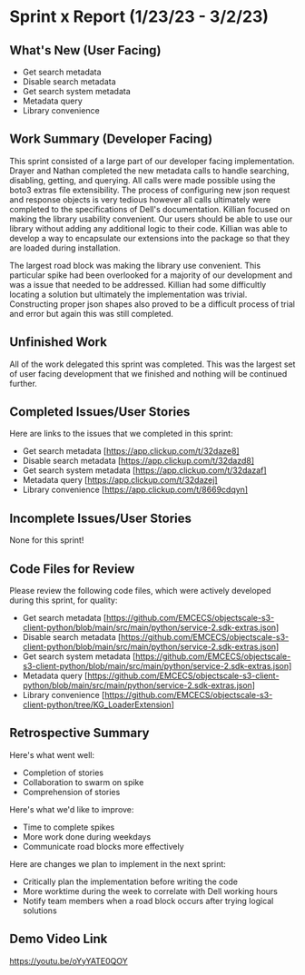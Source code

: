 # Sprint x Report (1/23/23 - 3/2/23)

## What's New (User Facing)
 * Get search metadata
 * Disable search metadata
 * Get search system metadata
 * Metadata query
 * Library convenience

## Work Summary (Developer Facing)
This sprint consisted of a large part of our developer facing implementation. Drayer and Nathan completed the new metadata calls to handle searching, disabling, getting, and querying. All calls were made possible using the boto3 extras file extensibility. The process of configuring new json request and response objects is very tedious however all calls ultimately were completed to the specifications of Dell's documentation. Killian focused on making the library usability convenient. Our users should be able to use our library without adding any additional logic to their code. Killian was able to develop a way to encapsulate our extensions into the package so that they are loaded during installation. 

The largest road block was making the library use convenient. This particular spike had been overlooked for a majority of our development and was a issue that needed to be addressed. Killian had some difficultly locating a solution but ultimately the implementation was trivial. Constructing proper json shapes also proved to be a difficult process of trial and error but again this was still completed. 


## Unfinished Work

All of the work delegated this sprint was completed. This was the largest set of user facing development that we finished and nothing will be continued further.

## Completed Issues/User Stories
Here are links to the issues that we completed in this sprint:

 * Get search metadata [https://app.clickup.com/t/32daze8]
 * Disable search metadata [https://app.clickup.com/t/32dazd8]
 * Get search system metadata [https://app.clickup.com/t/32dazaf]
 * Metadata query [https://app.clickup.com/t/32dazej]
 * Library convenience [https://app.clickup.com/t/8669cdqyn]

 
 ## Incomplete Issues/User Stories

None for this sprint!

## Code Files for Review
Please review the following code files, which were actively developed during this sprint, for quality:
 * Get search metadata [https://github.com/EMCECS/objectscale-s3-client-python/blob/main/src/main/python/service-2.sdk-extras.json]
 * Disable search metadata [https://github.com/EMCECS/objectscale-s3-client-python/blob/main/src/main/python/service-2.sdk-extras.json]
 * Get search system metadata [https://github.com/EMCECS/objectscale-s3-client-python/blob/main/src/main/python/service-2.sdk-extras.json]
 * Metadata query [https://github.com/EMCECS/objectscale-s3-client-python/blob/main/src/main/python/service-2.sdk-extras.json]
 * Library convenience [https://github.com/EMCECS/objectscale-s3-client-python/tree/KG_LoaderExtension]
 
## Retrospective Summary
Here's what went well:
  * Completion of stories
  * Collaboration to swarm on spike
  * Comprehension of stories
 
Here's what we'd like to improve:
   * Time to complete spikes
   * More work done during weekdays
   * Communicate road blocks more effectively
  
Here are changes we plan to implement in the next sprint:
   * Critically plan the implementation before writing the code
   * More worktime during the week to correlate with Dell working hours
   * Notify team members when a road block occurs after trying logical solutions

## Demo Video Link
https://youtu.be/oYyYATE0QOY
